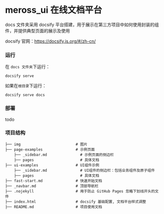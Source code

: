 # meross_ui 在线文档平台

docs 文件夹采用 docsify 平台搭建，用于展示在第三方项目中如何使用封装的组件，并提供典型页面的展示及使用

docsify 官网：https://docsify.js.org/#/zh-cn/

### 运行
在 `docs 文件夹`下运行：

```
docsify serve
```
如果在`根目录`下运行：
```
docsify serve docs
```

### 部署
todo

### 项目结构
```
├── img                         # 图片
├── page-examples               # 示例页面
    ├── _sidebar.md               # 示例页面的侧边栏
    ├── pages                     # 具体文档
├── ui-examples                 # UI组件示例
    ├── _sidebar.md               # UI组件的侧边栏：包括业务组件及原子组件
    ├── pages                     # 具体文档
├── fast-start.md               # 快速开始文档
├── _navbar.md                  # 顶部导航栏
├── .nojekyll                   # 用于防止 GitHub Pages 忽略下划线开头的文件
├── index.html                  # docsify 基础配置, 文档平台样式调整
├── README.md                   # 项目使用文档

```